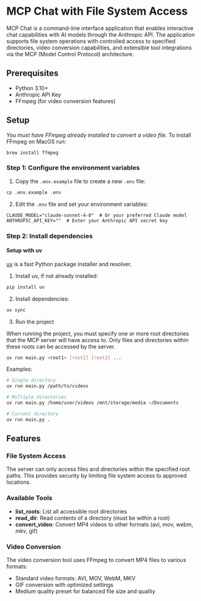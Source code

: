 # MCP Chat with File System Access

MCP Chat is a command-line interface application that enables interactive chat capabilities with AI models through the Anthropic API. The application supports file system operations with controlled access to specified directories, video conversion capabilities, and extensible tool integrations via the MCP (Model Control Protocol) architecture.

## Prerequisites

- Python 3.10+
- Anthropic API Key
- FFmpeg (for video conversion features)

## Setup

_You must have FFmpeg already installed to convert a video file_. To install FFmpeg on MacOS run:

```
brew install ffmpeg
```

### Step 1: Configure the environment variables

1. Copy the `.env.example` file to create a new `.env` file:

```bash
cp .env.example .env
```

2. Edit the `.env` file and set your environment variables:

```
CLAUDE_MODEL="claude-sonnet-4-0"  # Or your preferred Claude model
ANTHROPIC_API_KEY=""  # Enter your Anthropic API secret key
```

### Step 2: Install dependencies

#### Setup with uv

[uv](https://github.com/astral-sh/uv) is a fast Python package installer and resolver.

1. Install uv, if not already installed:

```bash
pip install uv
```

2. Install dependencies:

```bash
uv sync
```

3. Run the project

When running the project, you must specify one or more root directories that the MCP server will have access to. Only files and directories within these roots can be accessed by the server.

```bash
uv run main.py <root1> [root2] [root3] ...
```

Examples:

```bash
# Single directory
uv run main.py /path/to/videos

# Multiple directories
uv run main.py /home/user/videos /mnt/storage/media ~/Documents

# Current directory
uv run main.py .
```

## Features

### File System Access

The server can only access files and directories within the specified root paths. This provides security by limiting file system access to approved locations.

### Available Tools

- **list_roots**: List all accessible root directories
- **read_dir**: Read contents of a directory (must be within a root)
- **convert_video**: Convert MP4 videos to other formats (avi, mov, webm, mkv, gif)

### Video Conversion

The video conversion tool uses FFmpeg to convert MP4 files to various formats:

- Standard video formats: AVI, MOV, WebM, MKV
- GIF conversion with optimized settings
- Medium quality preset for balanced file size and quality
